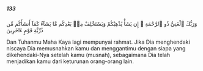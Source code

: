##### 133

<span class="ayah">وَرَبُّكَ ٱلْغَنِىُّ ذُو ٱلرَّحْمَةِ ۚ إِن يَشَأْ يُذْهِبْكُمْ وَيَسْتَخْلِفْ مِنۢ بَعْدِكُم مَّا يَشَآءُ كَمَآ أَنشَأَكُم مِّن ذُرِّيَّةِ قَوْمٍ ءَاخَرِينَ</span>

<span class="ayah_translation">Dan Tuhanmu Maha Kaya lagi mempunyai rahmat. Jika Dia menghendaki niscaya Dia memusnahkan kamu dan menggantimu dengan siapa yang dikehendaki-Nya setelah kamu (musnah), sebagaimana Dia telah menjadikan kamu dari keturunan orang-orang lain.</span>
